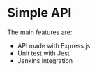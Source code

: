 # Simple API  
The main features are: 
- API made with Express.js
- Unit test with Jest
- Jenkins integration
